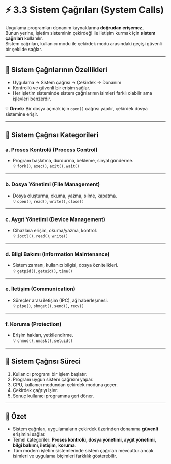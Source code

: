 # ⚡ 3.3 Sistem Çağrıları (System Calls)

Uygulama programları donanım kaynaklarına **doğrudan erişemez**.  
Bunun yerine, işletim sisteminin çekirdeği ile iletişim kurmak için **sistem çağrıları** kullanılır.  
Sistem çağrıları, kullanıcı modu ile çekirdek modu arasındaki geçişi güvenli bir şekilde sağlar.

---

## 🧠 Sistem Çağrılarının Özellikleri
- Uygulama → Sistem çağrısı → Çekirdek → Donanım  
- Kontrollü ve güvenli bir erişim sağlar.  
- Her işletim sisteminde sistem çağrılarının isimleri farklı olabilir ama işlevleri benzerdir.

💡 **Örnek:** Bir dosya açmak için `open()` çağrısı yapılır, çekirdek dosya sistemine erişir.

---

## 🧰 Sistem Çağrısı Kategorileri

### a. Proses Kontrolü (Process Control)
- Program başlatma, durdurma, bekleme, sinyal gönderme.  
💡 `fork()`, `exec()`, `exit()`, `wait()`

---

### b. Dosya Yönetimi (File Management)
- Dosya oluşturma, okuma, yazma, silme, kapatma.  
💡 `open()`, `read()`, `write()`, `close()`

---

### c. Aygıt Yönetimi (Device Management)
- Cihazlara erişim, okuma/yazma, kontrol.  
💡 `ioctl()`, `read()`, `write()`

---

### d. Bilgi Bakımı (Information Maintenance)
- Sistem zamanı, kullanıcı bilgisi, dosya öznitelikleri.  
💡 `getpid()`, `getuid()`, `time()`

---

### e. İletişim (Communication)
- Süreçler arası iletişim (IPC), ağ haberleşmesi.  
💡 `pipe()`, `shmget()`, `send()`, `recv()`

---

### f. Koruma (Protection)
- Erişim hakları, yetkilendirme.  
💡 `chmod()`, `umask()`, `setuid()`

---

## 🧭 Sistem Çağrısı Süreci
1. Kullanıcı programı bir işlem başlatır.  
2. Program uygun sistem çağrısını yapar.  
3. CPU, kullanıcı modundan çekirdek moduna geçer.  
4. Çekirdek çağrıyı işler.  
5. Sonuç kullanıcı programına geri döner.

---

## 📌 Özet
- Sistem çağrıları, uygulamaların çekirdek üzerinden donanıma **güvenli** erişimini sağlar.  
- Temel kategoriler: **Proses kontrolü, dosya yönetimi, aygıt yönetimi, bilgi bakımı, iletişim, koruma**.  
- Tüm modern işletim sistemlerinde sistem çağrıları mevcuttur ancak isimleri ve uygulama biçimleri farklılık gösterebilir.
